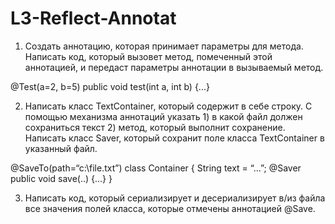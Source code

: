 # L3-Reflect-Annotat

1. Создать аннотацию, которая принимает параметры для метода. Написать код, который
вызовет метод, помеченный этой аннотацией, и передаст параметры аннотации в
вызываемый метод.

@Test(a=2, b=5)
public void test(int a, int b) {...}

2. Написать класс TextContainer, который содержит в себе строку. С помощью механизма
аннотаций указать 1) в какой файл должен сохраниться текст 2) метод, который выполнит
сохранение. Написать класс Saver, который сохранит поле класса TextContainer в указанный
файл.

@SaveTo(path=“c:\\file.txt”)
class Container {
String text = “...”;
@Saver
public void save(..) {...}
}

3. Написать код, который сериализирует и десериализирует в/из файла все значения полей
класса, которые отмечены аннотацией @Save.
